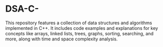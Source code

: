 # DSA-C-
This repository features a collection of data structures and algorithms implemented in C++. It includes code examples and explanations for key concepts like arrays, linked lists, trees, graphs, sorting, searching, and more, along with time and space complexity analysis.
